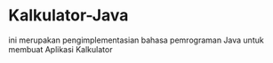 # Kalkulator-Java
ini merupakan pengimplementasian bahasa pemrograman Java untuk membuat Aplikasi Kalkulator
